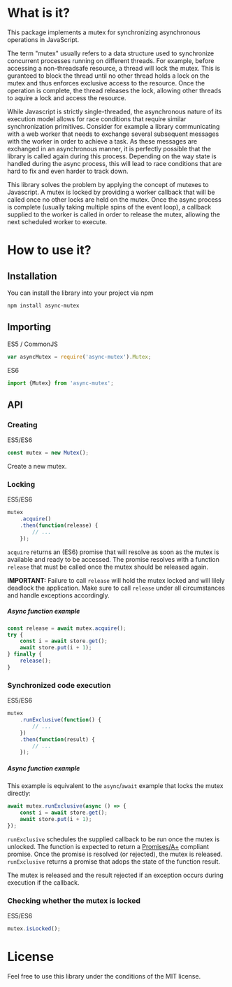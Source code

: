 
# What is it?

This package implements a mutex for synchronizing asynchronous operations in
JavaScript.

The term "mutex" usually refers to a data structure used to synchronize
concurrent processes running on different threads. For example, before accessing
a non-threadsafe resource, a thread will lock the mutex. This is guranteed
to block the thread until no other thread holds a lock on the mutex and thus
enforces exclusive access to the resource. Once the operation is complete, the
thread releases the lock, allowing other threads to aquire a lock and access the
resource.

While Javascript is strictly single-threaded, the asynchronous nature of its
execution model allows for race conditions that require similar synchronization
primitives. Consider for example a library communicating with a web worker that
needs to exchange several subsequent messages with the worker in order to achieve
a task. As these messages are exchanged in an asynchronous manner, it is perfectly
possible that the library is called again during this process. Depending on the
way state is handled during the async process, this will lead to race conditions
that are hard to fix and even harder to track down.

This library solves the problem by applying the concept of mutexes to Javascript.
A mutex is locked by providing a worker callback that will be called once no other locks
are held on the mutex. Once the async process is complete (usually taking multiple
spins of the event loop), a callback supplied to the worker is called in order
to release the mutex, allowing the next scheduled worker to execute.

# How to use it?

## Installation

You can install the library into your project via npm

    npm install async-mutex

## Importing

ES5 / CommonJS
```javascript
var asyncMutex = require('async-mutex').Mutex;
```

ES6
```javascript
import {Mutex} from 'async-mutex';
```

##  API

### Creating

ES5/ES6
```javascript
const mutex = new Mutex();
```

Create a new mutex.

### Locking

ES5/ES6
```javascript
mutex
    .acquire()
    .then(function(release) {
        // ...
    });
```

`acquire` returns an (ES6) promise that will resolve as soon as the mutex is
available and ready to be accessed. The promise resolves with a function `release` that
must be called once the mutex should be released again.

**IMPORTANT:** Failure to call `release` will hold the mutex locked and will
lilely deadlock the application. Make sure to call `release` under all circumstances
and handle exceptions accordingly.

##### Async function example

```javascript
const release = await mutex.acquire();
try {
    const i = await store.get();
    await store.put(i + 1);
} finally {
    release();
}
```

### Synchronized code execution

ES5/ES6
```javascript
mutex
    .runExclusive(function() {
        // ...
    })
    .then(function(result) {
        // ...
    });
```

##### Async function example

This example is equivalent to the `async`/`await` example that
locks the mutex directly:

```javascript
await mutex.runExclusive(async () => {
    const i = await store.get();
    await store.put(i + 1);
});
```

`runExclusive` schedules the supplied callback to be run once the mutex is unlocked.
The function is expected to return a [Promises/A+](https://promisesaplus.com/)
compliant promise. Once the promise is resolved (or rejected), the mutex is released.
`runExclusive` returns a promise that adops the state of the function result.

The mutex is released and the result rejected if an exception occurs during execution
if the callback.

### Checking whether the mutex is locked

ES5/ES6
```javascript
mutex.isLocked();
```

# License

Feel free to use this library under the conditions of the MIT license.
